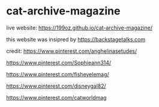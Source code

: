 # cat-archive-magazine

live website: https://199oz.github.io/cat-archive-magazine/

this website was insipred by https://backstagetalks.com



credit:
https://www.pinterest.com/anghelinasetudes/

https://www.pinterest.com/Sophieann314/

https://www.pinterest.com/fisheyelemag/

https://www.pinterest.com/disneygal82/

https://www.pinterest.com/catworldmag
